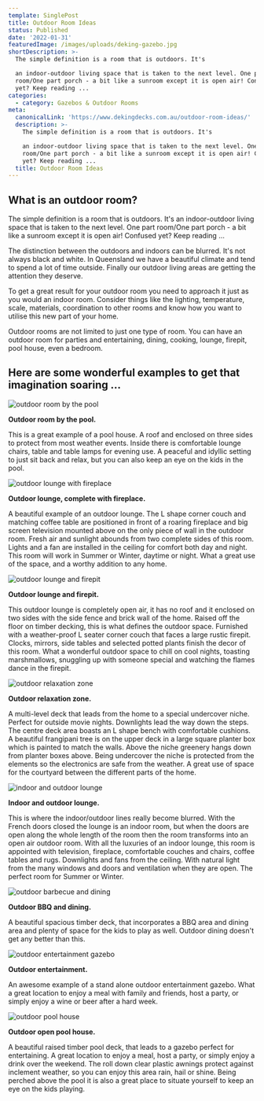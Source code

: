 ```yaml
---
template: SinglePost
title: Outdoor Room Ideas
status: Published
date: '2022-01-31'
featuredImage: /images/uploads/deking-gazebo.jpg
shortDescription: >-
  The simple definition is a room that is outdoors. It's 

  an indoor-outdoor living space that is taken to the next level. One part
  room/One part porch - a bit like a sunroom except it is open air! Confused
  yet? Keep reading ...
categories:
  - category: Gazebos & Outdoor Rooms
meta:
  canonicalLink: 'https://www.dekingdecks.com.au/outdoor-room-ideas/'
  description: >-
    The simple definition is a room that is outdoors. It's 

    an indoor-outdoor living space that is taken to the next level. One part
    room/One part porch - a bit like a sunroom except it is open air! Confused
    yet? Keep reading ...
  title: Outdoor Room Ideas
---
```

## What is an outdoor room?

The simple definition is a room that is outdoors. It's an indoor-outdoor living space that is taken to the next level. One part room/One part porch - a bit like a sunroom except it is open air! Confused yet? Keep reading ...

The distinction between the outdoors and indoors can be blurred. It's not always black and white. In Queensland we have a beautiful climate and tend to spend a lot of time outside. Finally our outdoor living areas are getting the attention they deserve. 

To get a great result for your outdoor room you need to approach it just as you would an indoor room. Consider things like the lighting, temperature, scale, materials, coordination to other rooms and know how you want to utilise this new part of your home.

Outdoor rooms are not limited to just one type of room. You can have an outdoor room for parties and  entertaining, dining, cooking, lounge, firepit, pool house, even a bedroom. 

## Here are some wonderful examples to get that imagination soaring ...

![outdoor room by the pool](/images/uploads/deking-outdoor-room-7.png)

**Outdoor room by the pool.**

This is a great example of a pool house. A roof and enclosed on three sides to protect from most weather events. Inside there is comfortable lounge chairs, table and table lamps for evening use. A peaceful and idyllic setting to just sit back and relax, but you can also keep an eye on the kids in the pool.

![outdoor lounge with fireplace](/images/uploads/deking-outdoor-room-5.png)

**Outdoor lounge, complete with fireplace.**

A beautiful example of an outdoor lounge. The L shape corner couch and matching coffee table are positioned in front of a roaring fireplace and big screen television mounted above on the only piece of wall in the outdoor room. Fresh air and sunlight abounds from two complete sides of this room. Lights and a fan are installed in the ceiling for comfort both day and night. This room will work in Summer or Winter, daytime or night. What a great use of the space, and a worthy addition to any home.

![outdoor lounge and firepit](/images/uploads/deking-outdoor-room-1.png)

**Outdoor lounge and firepit.**

This outdoor lounge is completely open air, it has no roof and it enclosed on two sides with the side fence and brick wall of the home. Raised off the floor on timber decking, this is what defines the outdoor space. Furnished with a weather-proof L seater corner couch that faces a large rustic firepit. Clocks, mirrors, side tables and selected potted plants finish the decor of this room. What a wonderful outdoor space to chill on cool nights, toasting marshmallows, snuggling up with someone special and watching the flames dance in the firepit.

![outdoor relaxation zone](/images/uploads/deking-outdoor-room-2.png)

**Outdoor relaxation zone.**

A multi-level deck that leads from the home to a special undercover niche. Perfect for outside movie nights. Downlights lead the way down the steps. The centre deck area boasts an L shape bench with comfortable cushions. A beautiful frangipani tree is on the upper deck in a large square planter box which is painted to match the walls. Above the niche greenery hangs down from planter boxes above. Being undercover the niche is protected from the elements so the electronics are safe from the weather. A great use of space for the courtyard between the different parts of the home.

![indoor and outdoor lounge](/images/uploads/deking-outdoor-room-3.png)

**Indoor and outdoor lounge.**

This is where the indoor/outdoor lines really become blurred. With the French doors closed the lounge is an indoor room, but when the doors are open along the whole length of the room then the room transforms into an open air outdoor room. With all the luxuries of an indoor lounge, this room is appointed with television, fireplace, comfortable couches and chairs, coffee tables and rugs. Downlights and fans from the ceiling. With natural light from the many windows and doors and ventilation when they are open. The perfect room for Summer or Winter.

![outdoor barbecue and dining](/images/uploads/11.jpg)

**Outdoor BBQ and dining.**

A beautiful spacious timber deck, that incorporates a BBQ area and dining area and plenty of space for the kids to play as well. Outdoor dining doesn't get any better than this.

![outdoor entertainment gazebo](/images/uploads/deking-gazebo.jpg)

**Outdoor entertainment.**

An awesome example of a stand alone outdoor entertainment gazebo. What a great location to enjoy a meal with family and friends, host a party, or simply enjoy a wine or beer after a hard week.

![outdoor pool house](/images/uploads/image-2-1024x768.jpg)

**Outdoor open pool house.**

A beautiful raised timber pool deck, that leads to a gazebo perfect for entertaining. A great location to enjoy a meal, host a party, or simply enjoy a drink over the weekend. The roll down clear plastic awnings protect against inclement weather, so you can enjoy this area rain, hail or shine. Being perched above the pool it is also a great place to situate yourself to keep an eye on the kids playing.

